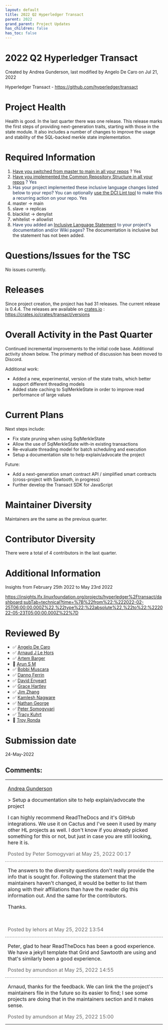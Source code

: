 ```yaml
---
layout: default
title: 2022 Q2 Hyperledger Transact
parent: 2022
grand_parent: Project Updates
has_children: false
has_toc: false
---
```


# 2022 Q2 Hyperledger Transact

Created by Andrea Gunderson, last modified by Angelo De Caro on Jul 21, 2022

Hyperledger Transact -
<a href="https://github.com/hyperledger/transact" class="external-link" rel="nofollow">https://github.com/hyperledger/transact</a>

# Project Health

Health is good. In the last quarter there was one release. This release
marks the first steps of providing next-generation traits, starting with
those in the state module. It also includes a number of changes to
improve the usage and stability of the SQL-backed merkle state
implementation.

# Required Information

1.  <span style="color: rgb(68,68,68);"> <a href="https://wiki.hyperledger.org/display/TSC/Projects+have+two+quarters+to+comply+with+common+repo+structure?focusedCommentId=41591637#comment-41591637" rel="nofollow">Have you switched from master to main in all your
repos</a> </span> <span style="letter-spacing: 0.0px;">? Yes</span>
2.  <span class="placeholder-inline-tasks" style="color: rgb(23,43,77);text-decoration: none;"> <span style="color: rgb(68,68,68);">
<a href="https://tsc.hyperledger.org/repository-structure.html" class="external-link" rel="nofollow">Have you implemented the Common
Repository Structure in all your repos</a> </span> </span> <span style="color: rgb(23,43,77);text-decoration: none;">? Yes</span>
3.  <span style="color: rgb(23,43,77);text-decoration: none;"> <span style="color: rgb(23,43,77);">Has your project implemented these
inclusive language changes listed below to your repo? You can
optionally
<a href="https://github.com/petermetz/gh-action-dci-lint#usage" class="external-link" rel="nofollow">use the DCI Lint tool</a> to
make this a recurring action on your repo. Yes</span> </span>
1.  master → main
2.  slave → replicas
3.  blacklist → denylist
4.  whitelist → allowlist
4.  <span style="color: rgb(23,43,77);text-decoration: none;"> <span style="color: rgb(23,43,77);">Have you added an <a href="https://wiki.hyperledger.org/display/TSC/Inclusive+Language+Example" rel="nofollow">Inclusive Language Statement</a> to your project's
documentation and/or Wiki pages? </span> </span> The documentation
is inclusive but the statement has not been added. <span style="color: rgb(23,43,77);text-decoration: none;"> <span style="color: rgb(23,43,77);"></span> </span>

# Questions/Issues for the TSC

No issues currently.

# Releases

Since project creation, the project has had 31 releases. The current
release is 0.4.4. The releases are available on
<a href="http://crates.io" class="external-link" rel="nofollow">crates.io</a> :
<a href="https://crates.io/crates/transact/versions" class="external-link" rel="nofollow"><span>https://crates.io/crates/transact/versions</span></a>

# Overall Activity in the Past Quarter

Continued incremental improvements to the initial code base. Additional
activity shown below. The primary method of discussion has been moved to
Discord.

Additional work:

-   Added a new, experimental, version of the state traits, which better
support different threading models
-   Added state caching to SqlMerkleState in order to improve read
performance of large values

# Current Plans

Next steps include: 

-   Fix state pruning when using SqlMerkleState
-   Allow the use of SqlMerkleState with-in existing transactions
-   Re-evaluate threading model for batch scheduling and execution
-   Setup a documentation site to help explain/advocate the project

Future:

-   Add a next-generation smart contract API / simplified smart
contracts (cross-project with Sawtooth, in progress)
-   Further develop the Transact SDK for JavaScript

# Maintainer Diversity

Maintainers are the same as the previous quarter.

# Contributor Diversity

There were a total of 4 contributors in the last quarter.

# Additional Information

Insights from February 25th 2022 to May 23rd 2022

<a href="https://insights.lfx.linuxfoundation.org/projects/hyperledger%2Ftransact/dashboard;subTab=technical?time=%7B%22from%22:%222022-02-25T06:00:00.000Z%22,%22type%22:%22absolute%22,%22to%22:%222022-05-23T05:00:00.000Z%22%7D" class="external-link" rel="nofollow"><span>https://insights.lfx.linuxfoundation.org/projects/hyperledger%2Ftransact/dashboard;subTab=technical?time=%7B%22from%22:%222022-02-25T06:00:00.000Z%22,%22type%22:%22absolute%22,%22to%22:%222022-05-23T05:00:00.000Z%22%7D</span></a>  

# Reviewed By

-   ✅ <span class="placeholder-inline-tasks">
<a href="https://wiki.hyperledger.org/display/~angelo.decaro" class="confluence-userlink user-mention" data-username="angelo.decaro" data-linked-resource-id="16327529" data-linked-resource-version="1" data-linked-resource-type="userinfo" data-base-url="https://wiki.hyperledger.org">Angelo De Caro</a></span>
-   ✅ <span class="placeholder-inline-tasks">
<a href="https://wiki.hyperledger.org/display/~lehors" class="confluence-userlink user-mention" data-username="lehors" data-linked-resource-id="2394240" data-linked-resource-version="1" data-linked-resource-type="userinfo" data-base-url="https://wiki.hyperledger.org">Arnaud J Le Hors</a></span>
-   ✅ <span class="placeholder-inline-tasks">
<a href="https://wiki.hyperledger.org/display/~C0rWin" class="confluence-userlink user-mention" data-username="C0rWin" data-linked-resource-id="13865321" data-linked-resource-version="1" data-linked-resource-type="userinfo" data-base-url="https://wiki.hyperledger.org">Artem Barger</a></span>
-   🔲 <span class="placeholder-inline-tasks">
<a href="https://wiki.hyperledger.org/display/~arsulegai" class="confluence-userlink user-mention" data-username="arsulegai" data-linked-resource-id="6427759" data-linked-resource-version="2" data-linked-resource-type="userinfo" data-base-url="https://wiki.hyperledger.org">Arun S M</a> </span>
-   ✅ <span class="placeholder-inline-tasks">
<a href="https://wiki.hyperledger.org/display/~Bobbijn" class="confluence-userlink user-mention" data-username="Bobbijn" data-linked-resource-id="2393198" data-linked-resource-version="2" data-linked-resource-type="userinfo" data-base-url="https://wiki.hyperledger.org">Bobbi Muscara</a></span>
-   ✅ <span class="placeholder-inline-tasks">
<a href="https://wiki.hyperledger.org/display/~shemnon" class="confluence-userlink user-mention" data-username="shemnon" data-linked-resource-id="20022118" data-linked-resource-version="2" data-linked-resource-type="userinfo" data-base-url="https://wiki.hyperledger.org">Danno Ferrin</a>  </span>
-   ✅ <span class="placeholder-inline-tasks">
<a href="https://wiki.hyperledger.org/display/~denyeart" class="confluence-userlink user-mention" data-username="denyeart" data-linked-resource-id="2392864" data-linked-resource-version="1" data-linked-resource-type="userinfo" data-base-url="https://wiki.hyperledger.org">David Enyeart</a></span>
-   ✅ <span class="placeholder-inline-tasks">
<a href="https://wiki.hyperledger.org/display/~grace.hartley" class="confluence-userlink user-mention" data-username="grace.hartley" data-linked-resource-id="16324128" data-linked-resource-version="1" data-linked-resource-type="userinfo" data-base-url="https://wiki.hyperledger.org">Grace Hartley</a></span>
-   ✅ <span class="placeholder-inline-tasks">
<a href="https://wiki.hyperledger.org/display/~jimthematrix" class="confluence-userlink user-mention" data-username="jimthematrix" data-linked-resource-id="58854075" data-linked-resource-version="1" data-linked-resource-type="userinfo" data-base-url="https://wiki.hyperledger.org">Jim Zhang</a> </span>
-   ✅ <span class="placeholder-inline-tasks">
<a href="https://wiki.hyperledger.org/display/~knagware9" class="confluence-userlink user-mention" data-username="knagware9" data-linked-resource-id="2393468" data-linked-resource-version="1" data-linked-resource-type="userinfo" data-base-url="https://wiki.hyperledger.org">Kamlesh Nagware</a></span>
-   ✅ <span class="placeholder-inline-tasks">
<a href="https://wiki.hyperledger.org/display/~nage" class="confluence-userlink user-mention" data-username="nage" data-linked-resource-id="2393038" data-linked-resource-version="1" data-linked-resource-type="userinfo" data-base-url="https://wiki.hyperledger.org">Nathan George</a></span>
-   ✅ <span class="placeholder-inline-tasks">
<a href="https://wiki.hyperledger.org/display/~gl7doqu97svck56tzyjzzhxj" class="confluence-userlink user-mention" data-username="gl7doqu97svck56tzyjzzhxj" data-linked-resource-id="24779271" data-linked-resource-version="1" data-linked-resource-type="userinfo" data-base-url="https://wiki.hyperledger.org">Peter Somogyvari</a></span>
-   ✅ <span class="placeholder-inline-tasks">
<a href="https://wiki.hyperledger.org/display/~tkuhrt" class="confluence-userlink user-mention" data-username="tkuhrt" data-linked-resource-id="1180151" data-linked-resource-version="2" data-linked-resource-type="userinfo" data-base-url="https://wiki.hyperledger.org">Tracy Kuhrt</a> </span>
-   🔲 <span class="placeholder-inline-tasks">
<a href="https://wiki.hyperledger.org/display/~troyronda" class="confluence-userlink user-mention" data-username="troyronda" data-linked-resource-id="9110618" data-linked-resource-version="2" data-linked-resource-type="userinfo" data-base-url="https://wiki.hyperledger.org">Troy Ronda</a> </span>

# <span class="placeholder-inline-tasks">Submission date </span>

<span class="placeholder-inline-tasks"> 24-May-2022 </span>



## Comments:

<table data-border="0" width="100%">
<colgroup>
<col style="width: 100%" />
</colgroup>
<tbody>
<tr class="odd">
<td><span id="comment-62254009"></span>
<p><a href="https://wiki.hyperledger.org/display/~agunde" class="confluence-userlink user-mention" data-username="agunde" data-linked-resource-id="5505201" data-linked-resource-version="1" data-linked-resource-type="userinfo" data-base-url="https://wiki.hyperledger.org">Andrea Gunderson</a></p>
<p>&gt; Setup a documentation site to help explain/advocate the
project</p>
<p>I can highly recommend ReadTheDocs and it's GitHub integrations. We
use it on Cactus and I've seen it used by many other HL projects as
well. I don't know if you already picked something for this or not, but
just in case you are still looking, here it is.</p>
<div class="smallfont" data-align="left" style="color: #666666; width: 98%; margin-bottom: 10px;">
 Posted by Peter Somogyvari at May 25, 2022 00:17 </div ></td>
</tr>
<tr class="even">
<td style="border-top: 1px dashed #666666"><span id="comment-62254054"></span>
<p>The answers to the diversity questions don't really provide the info
that is sought for. Following the statement that the maintainers haven't
changed, it would be better to list them along with their affiliations
than have the reader dig this information out. And the same for the
contributors.</p>
<p>Thanks.</p>
<p><br />
</p>
<div class="smallfont" data-align="left" style="color: #666666; width: 98%; margin-bottom: 10px;">
Posted by lehors at May
25, 2022 13:54 </div ></td>
</tr>
<tr class="odd">
<td style="border-top: 1px dashed #666666"><span id="comment-62254074"></span>
<p>Peter, glad to hear ReadTheDocs has been a good experience. We have a
jekyll template that Grid and Sawtooth are using and that's similarly
been a good experience.</p>
<div class="smallfont" data-align="left" style="color: #666666; width: 98%; margin-bottom: 10px;">
Posted by amundson at May 25, 2022 14:55 </div ></td>
</tr>
<tr class="even">
<td style="border-top: 1px dashed #666666"><span id="comment-62254077"></span>
<p>Arnaud, thanks for the feedback. We can link the the project's
maintainers file in the future so its easier to find; I see some
projects are doing that in the maintainers section and it makes
sense.</p>
<div class="smallfont" data-align="left" style="color: #666666; width: 98%; margin-bottom: 10px;">
Posted by amundson at May 25, 2022 15:00 </div ></td>
</tr>
</tbody>
</table>




